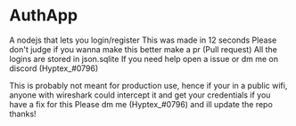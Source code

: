 # AuthApp

A nodejs that lets you login/register
This was made in 12 seconds Please don't judge if you wanna make this better make a pr (Pull request)
All the logins are stored in json.sqlite
If you need help open a issue or dm me on discord (Hyptex_#0796)

This is probably not meant for production use, hence if your in a public wifi, anyone with wireshark could intercept it and get your credentials if you have a fix for this Please dm me (Hyptex_#0796) and ill update the repo thanks!
